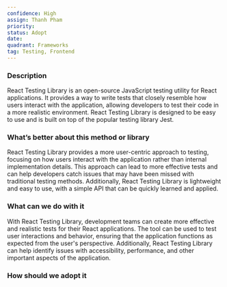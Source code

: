 ```yaml
---
confidence: High
assign: Thanh Pham
priority: 
status: Adopt
date: 
quadrant: Frameworks
tag: Testing, Frontend
---
```


<!-- table_of_contents 7177a1d3-a198-4134-8e71-1d7bab3325bd -->

### Description

React Testing Library is an open-source JavaScript testing utility for React applications. It provides a way to write tests that closely resemble how users interact with the application, allowing developers to test their code in a more realistic environment. React Testing Library is designed to be easy to use and is built on top of the popular testing library Jest.

### What’s better about this method or library

React Testing Library provides a more user-centric approach to testing, focusing on how users interact with the application rather than internal implementation details. This approach can lead to more effective tests and can help developers catch issues that may have been missed with traditional testing methods. Additionally, React Testing Library is lightweight and easy to use, with a simple API that can be quickly learned and applied.

### What can we do with it

With React Testing Library, development teams can create more effective and realistic tests for their React applications. The tool can be used to test user interactions and behavior, ensuring that the application functions as expected from the user's perspective. Additionally, React Testing Library can help identify issues with accessibility, performance, and other important aspects of the application.

### How should we adopt it


<!-- child_database 1f5e35d4-7623-4d90-807a-e8e1dc7b778b -->
